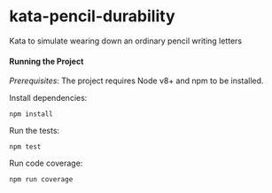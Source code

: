 # kata-pencil-durability

Kata to simulate wearing down an ordinary pencil writing letters

#### Running the Project

_Prerequisites_: The project requires Node v8+ and npm to be installed.

Install dependencies:

```
npm install
```

Run the tests:

```
npm test
```

Run code coverage:

```
npm run coverage
```
